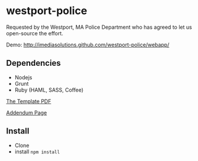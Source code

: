 westport-police
===============
Requested by the Westport, MA Police Department who has agreed to let us open-source the effort.

Demo: http://imediasolutions.github.com/westport-police/webapp/

## Dependencies
* Nodejs
* Grunt
* Ruby (HAML, SASS, Coffee)

[The Template PDF](https://docs.google.com/file/d/0ByFlY3dGhGDcY0NjdzVxUkRQQU0/edit?usp=sharing)

[Addendum Page](https://docs.google.com/file/d/0ByFlY3dGhGDcQ2ZndFdEbU9ianM/edit?usp=sharing)

## Install
* Clone
* install ``` npm install ```

